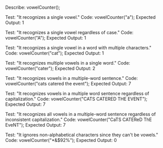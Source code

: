 Describe: vowelCounter();

Test: "It recognizes a single vowel."
Code: vowelCounter("a");
  Expected Output: 1

Test: "It recognizes a single vowel regardless of case."
Code: vowelCounter("A");
  Expected Output: 1

Test: "It recognizes a single vowel in a word with multiple characters."
Code: vowelCounter("cat");
  Expected Output: 1

Test: "It recognizes multiple vowels in a single word."
Code: vowelCounter("cater");
  Expected Output: 2

Test: "It recognizes vowels in a multiple-word sentence."
Code: vowelCounter("cats catered the event");
  Expected Output: 7

Test: "It recognizes vowels in a multiple word sentence regardless of capitalization."
Code: vowelCounter("CATS CATERED THE EVENT");
  Expected Output: 7

Test: "It recognizes all vowels in a multiple-word sentence regardless of inconsistent capitalization."
Code: vowelCounter("CaTS CATEReD ThE EveNT");
  Expected Output: 7

Test: "It ignores non-alphabetical characters since they can't be vowels."
Code: vowelCounter("*&$92%");
  Expected Output: 0
